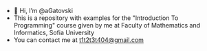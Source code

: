 - 👋 Hi, I’m @aGatovski
- This is a repository with examples for the "Introduction To Programming" course given by me at Faculty of Mathematics and Informatics, Sofia University
- You can contact me at t1t2t3t404@gmail.com

